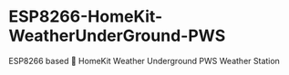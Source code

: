 # ESP8266-HomeKit-WeatherUnderGround-PWS
ESP8266 based  HomeKit Weather Underground PWS Weather Station
